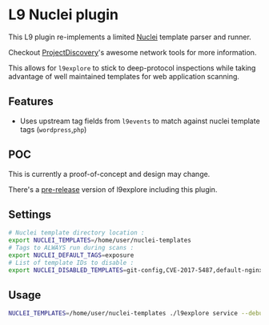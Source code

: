 # L9 Nuclei plugin

This L9 plugin re-implements a limited [Nuclei](https://github.com/projectdiscovery/nuclei) template parser and runner.

Checkout [ProjectDiscovery](https://github.com/projectdiscovery)'s awesome network tools for more information.

This allows for `l9explore` to stick to deep-protocol inspections while taking advantage of well maintained templates for
web application scanning.

## Features

- Uses upstream tag fields from `l9events` to match against nuclei template tags (`wordpress`,`php`)

## POC

This is currently a proof-of-concept and design may change.

There's a [pre-release](https://github.com/LeakIX/l9explore/releases) version of l9explore including this plugin.

## Settings

```sh
# Nuclei template directory location :
export NUCLEI_TEMPLATES=/home/user/nuclei-templates
# Tags to ALWAYS run during scans :
export NUCLEI_DEFAULT_TAGS=exposure
# List of template IDs to disable :
export NUCLEI_DISABLED_TEMPLATES=git-config,CVE-2017-5487,default-nginx-page
```

## Usage

```sh
NUCLEI_TEMPLATES=/home/user/nuclei-templates ./l9explore service --debug
```
